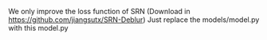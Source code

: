 We only improve the loss function of SRN (Download in https://github.com/jiangsutx/SRN-Deblur)
Just replace the models/model.py with this model.py